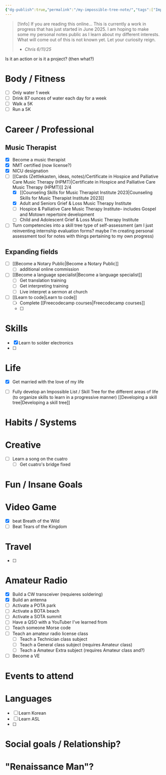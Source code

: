 ```yaml
---
{"dg-publish":true,"permalink":"/my-impossible-tree-note/","tags":["ImpossibleTree","gardenEntry"]}
---
```



> [!info] If you are reading this online...
> This is currently a work in progress that has just started in June 2025. I am hoping to make some my personal notes public as I learn about my different interests. What will come out of this is not known yet. Let your curiosity reign. 
> - *Chris 6/11/25*


Is it an action or is it a project? (then what?)
# Body / Fitness
- [ ] Only water 1 week
- [ ] Drink 87 ounces of water each day for a week
- [ ] Walk a 5K
- [ ] Run a 5K

# Career / Professional


## Music Therapist
- [x] Become a music therapist
- [x] NMT certified (now license?)
- [x] NICU designation 
- [ ] [[Cards (Zettlekasten, ideas, notes)/Certificate in Hospice and Palliative Care Music Therapy (HPMT)\|Certificate in Hospice and Palliative Care Music Therapy (HPMT)]] 2/4
	- [x] [[Counseling Skills for Music Therapist Institute 2023\|Counseling Skills for Music Therapist Institute 2023]]
	- [x] Adult and Seniors Grief & Loss Music Therapy Institute
	- [ ] Hospice & Palliative Care Music Therapy Institute– includes Gospel and Motown repertoire development
	- [ ] Child and Adolescent Grief & Loss Music Therapy Institute
- [ ] Turn competencies into a skill tree type of self-assessment (am I just reinventing internship evaluation forms? maybe I'm creating personal assessment tool for notes with things pertaining to my own progress)

## Expanding fields
- [ ]  [[Become a Notary Public\|Become a Notary Public]]
	- [ ] additional online commission
- [ ] [[Become a language specialist\|Become a language specialist]]
	- [ ] Get translation training
	- [ ] Get interpreting training 
	- [ ] Live interpret a sermon at church 
- [ ] [[Learn to code\|Learn to code]]
	- [ ] Complete [[Freecodecamp courses\|Freecodecamp courses]]
	- [ ] 

# Skills
- [x] Learn to solder electronics
- [ ] 

# Life
- [x] Get married with the love of my life
- [ ] Fully develop an Impossible List / Skill Tree for the different areas of life (to organize skills to learn in a progressive manner) [[Developing a skill tree\|Developing a skill tree]]


# Habits / Systems


# Creative
- [ ] Learn a song on the cuatro
	- [ ] Get cuatro's bridge fixed

# Fun / Insane Goals


# Video Game
- [x] beat  Breath of the Wild
- [ ] Beat Tears of the Kingdom

# Travel
- [ ] 

# Amateur Radio
- [x] Build a CW transceiver (requieres soldering)
- [x] Build an antenna
- [ ] Activate a POTA park
- [ ] Activate a BOTA beach
- [ ] Activate a SOTA summit
- [ ] Have a QSO with a YouTuber I've learned from
- [ ] Teach someone Morse code
- [ ] Teach an amateur radio license class
	- [ ] Teach a Technician class subject
	- [ ] Teach a General class subject (requires Amateur class)
	- [ ] Teach a Amateur Extra subject (requires Amateur class and?)
- [ ] Become a VE

# Events to attend


# Languages
- [ ] Learn Korean
- [ ] Learn ASL
- [ ] 

# Social goals / Relationship?


# "Renaissance Man"?



